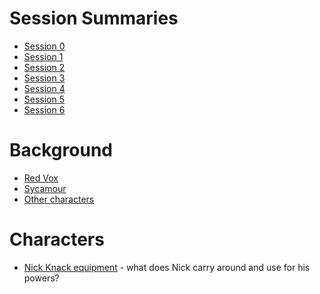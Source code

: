 <!-- TITLE: Sycamour Division -->
<!-- SUBTITLE: A quick summary of Sycamour Division -->

# Session Summaries
* [Session 0](sycamour-division/session-0)
* [Session 1](sycamour-division/session-1)
* [Session 2](sycamour-division/session-2)
* [Session 3](sycamour-division/session-3)
* [Session 4](sycamour-division/session-4)
* [Session 5](sycamour-division/session-5)
* [Session 6](sycamour-division/session-6)
# Background
* [Red Vox](sycamour-division/red-vox)
* [Sycamour](sycamour-division/sycamour)
* [Other characters](sycamour-division/other-characters)
# Characters
* [Nick Knack equipment](sycamour-division/nick-knack-equipment) - what does Nick carry around and use for his powers?